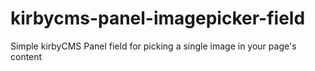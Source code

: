 kirbycms-panel-imagepicker-field
================================

Simple kirbyCMS Panel field for picking a single image in your page's content
